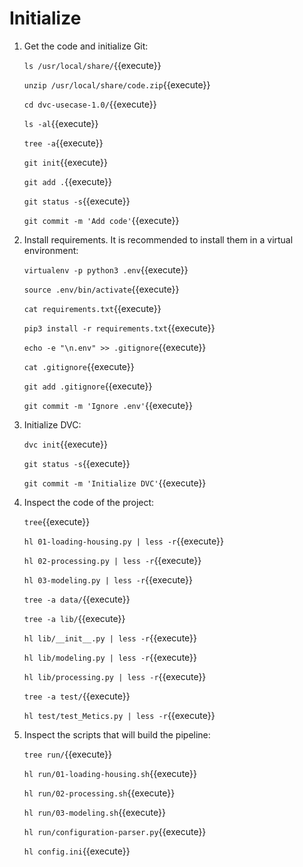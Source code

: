 # Initialize

1. Get the code and initialize Git:

   `ls /usr/local/share/`{{execute}}

   `unzip /usr/local/share/code.zip`{{execute}}
  
   `cd dvc-usecase-1.0/`{{execute}}
   
   `ls -al`{{execute}}
  
   `tree -a`{{execute}}
   
   `git init`{{execute}}
   
   `git add .`{{execute}}
   
   `git status -s`{{execute}}
   
   `git commit -m 'Add code'`{{execute}}
   
2. Install requirements. It is recommended to install them in a
   virtual environment:

   `virtualenv -p python3 .env`{{execute}}
   
   `source .env/bin/activate`{{execute}}
   
   `cat requirements.txt`{{execute}}
   
   `pip3 install -r requirements.txt`{{execute}}

   `echo -e "\n.env" >> .gitignore`{{execute}}

   `cat .gitignore`{{execute}}
   
   `git add .gitignore`{{execute}}
   
   `git commit -m 'Ignore .env'`{{execute}}

3. Initialize DVC:
   
   `dvc init`{{execute}}
   
   `git status -s`{{execute}}
   
   `git commit -m 'Initialize DVC'`{{execute}}
 
4. Inspect the code of the project:

   `tree`{{execute}}
   
   `hl 01-loading-housing.py | less -r`{{execute}}
   
   `hl 02-processing.py | less -r`{{execute}}
   
   `hl 03-modeling.py | less -r`{{execute}}
   
   `tree -a data/`{{execute}}
   
   `tree -a lib/`{{execute}}
   
   `hl lib/__init__.py | less -r`{{execute}}
   
   `hl lib/modeling.py | less -r`{{execute}}
   
   `hl lib/processing.py | less -r`{{execute}}
   
   `tree -a test/`{{execute}}
   
   `hl test/test_Metics.py | less -r`{{execute}}
   
5. Inspect the scripts that will build the pipeline:
   
   `tree run/`{{execute}}
   
   `hl run/01-loading-housing.sh`{{execute}}
   
   `hl run/02-processing.sh`{{execute}}
   
   `hl run/03-modeling.sh`{{execute}}
   
   `hl run/configuration-parser.py`{{execute}}
   
   `hl config.ini`{{execute}}
